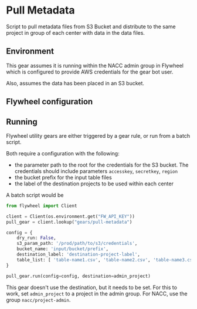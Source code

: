 # Pull Metadata

Script to pull metadata files from S3 Bucket and distribute to the same project in group of each center with data in the data files.

## Environment

This gear assumes it is running within the NACC admin group in Flywheel which is configured to provide AWS credentials for the gear bot user.

Also, assumes the data has been placed in an S3 bucket.

## Flywheel configuration

## Running

Flywheel utility gears are either triggered by a gear rule, or run from a batch script.

Both require a configuration with the following:

- the parameter path to the root for the credentials for the S3 bucket. The credentials should include parameters `accesskey`, `secretkey`, `region`
- the bucket prefix for the input table files
- the label of the destination projects to be used within each center

A batch script would be
```python
from flywheel import Client

client = Client(os.environment.get("FW_API_KEY"))
pull_gear = client.lookup("gears/pull-metadata")

config = {
    dry_run: False,
    s3_param_path: '/prod/path/to/s3/credentials',
    bucket_name: 'input/bucket/prefix',
    destination_label: 'destination-project-label',
    table_list: [ 'table-name1.csv', 'table-name2.csv', 'table-name3.csv' ]
}

pull_gear.run(config=config, destination=admin_project)
```

This gear doesn't use the destination, but it needs to be set.
For this to work, set `admin_project` to a project in the admin group.
For NACC, use the group `nacc/project-admin`.
